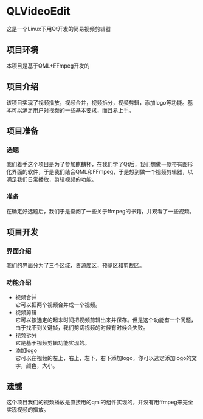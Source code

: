 # QLVideoEdit
这是一个Linux下用Qt开发的简易视频剪辑器
## 项目环境
本项目是基于QML+FFmpeg开发的
## 项目介绍
该项目实现了视频播放，视频合并，视频拆分，视频剪辑，添加logo等功能。基本可以满足用户对视频的一些基本要求，而且易上手。
## 项目准备
### 选题
我们着手这个项目是为了参加麒麟杯，在我们学了Qt后，我们想做一款带有图形化界面的软件，于是我们结合QML和FFmpeg，于是想到做一个视频剪辑器，以满足我们日常播放，剪辑视频的功能。
### 准备
在确定好选题后，我们于是查阅了一些关于ffmpeg的书籍，并观看了一些视频。
## 项目开发
### 界面介绍
我们的界面分为了三个区域，资源库区，预览区和剪裁区。
### 功能介绍
* 视频合并
</br>它可以把两个视频合并成一个视频。
* 视频剪辑
</br>它可以按选定的起末时间把视频剪辑出来并保存。但是这个功能有一个问题，由于找不到关键帧，我们剪切视频的时候有时候会失败。
* 视频拆分
</br>它是基于视频剪辑功能实现的。
* 添加logo
</br>它可以在视频的左上，右上，左下，右下添加logo，你可以选定添加logo的文字，颜色，大小。
## 遗憾
这个项目我们的视频播放是直接用的qml的组件实现的，并没有用ffmpeg来完全实现视频的播放。
